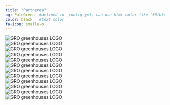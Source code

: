 ```yaml
---
title: "Partneres"
bg: PaleGreen  #defined in _config.yml, can use html color like '#0fbfcf'
color: black   #text color
fa-icon: smaile-o
---
```



<aside> <div class="image"><img src="https://raw.githubusercontent.com/grogreenhouses/grogreenhouses.github.io/master/img/greenhouse2.jpeg" alt="GRO greenhouses LOGO"/></div> </aside>
<aside> <div class="image"><img src="https://raw.githubusercontent.com/grogreenhouses/grogreenhouses.github.io/master/img/greenhouse2.jpeg" alt="GRO greenhouses LOGO"/></div> </aside>
<aside> <div class="image"><img src="https://raw.githubusercontent.com/grogreenhouses/grogreenhouses.github.io/master/img/greenhouse2.jpeg" alt="GRO greenhouses LOGO"/></div> </aside>

<aside> <div class="image"><img src="https://raw.githubusercontent.com/grogreenhouses/grogreenhouses.github.io/master/img/greenhouse2.jpeg" alt="GRO greenhouses LOGO"/></div> </aside>
<aside> <div class="image"><img src="https://raw.githubusercontent.com/grogreenhouses/grogreenhouses.github.io/master/img/greenhouse2.jpeg" alt="GRO greenhouses LOGO"/></div> </aside>
<aside> <div class="image"><img src="https://raw.githubusercontent.com/grogreenhouses/grogreenhouses.github.io/master/img/greenhouse2.jpeg" alt="GRO greenhouses LOGO"/></div> </aside>

<aside> <div class="image"><img src="https://raw.githubusercontent.com/grogreenhouses/grogreenhouses.github.io/master/img/greenhouse2.jpeg" alt="GRO greenhouses LOGO"/></div> </aside>
<aside> <div class="image"><img src="https://raw.githubusercontent.com/grogreenhouses/grogreenhouses.github.io/master/img/greenhouse2.jpeg" alt="GRO greenhouses LOGO"/></div> </aside>
<aside> <div class="image"><img src="https://raw.githubusercontent.com/grogreenhouses/grogreenhouses.github.io/master/img/greenhouse2.jpeg" alt="GRO greenhouses LOGO"/></div> </aside>

<aside> <div class="image"><img src="https://raw.githubusercontent.com/grogreenhouses/grogreenhouses.github.io/master/img/greenhouse2.jpeg" alt="GRO greenhouses LOGO"/></div> </aside>
<aside> <div class="image"><img src="https://raw.githubusercontent.com/grogreenhouses/grogreenhouses.github.io/master/img/greenhouse2.jpeg" alt="GRO greenhouses LOGO"/></div> </aside>
<aside> <div class="image"><img src="https://raw.githubusercontent.com/grogreenhouses/grogreenhouses.github.io/master/img/greenhouse2.jpeg" alt="GRO greenhouses LOGO"/></div> </aside>